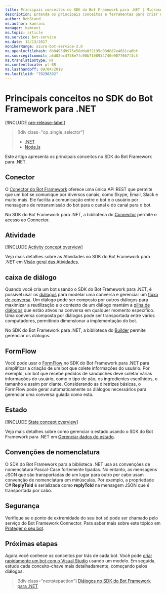 ```yaml
---
title: Principais conceitos no SDK do Bot Framework para .NET | Microsoft Docs
description: Entenda os principais conceitos e ferramentas para criar e implementar bots de conversação disponíveis no SDK do Bot Framework para .NET.
author: RobStand
ms.author: kamrani
manager: kamrani
ms.topic: article
ms.service: bot-service
ms.date: 12/13/2017
monikerRange: azure-bot-service-3.0
ms.openlocfilehash: 0b0493d9975e58dda0f2195c03d887e4681ca0bf
ms.sourcegitcommit: a6d02ec4738e7fc90b7108934740e9077667f3c5
ms.translationtype: HT
ms.contentlocale: pt-BR
ms.lasthandoff: 09/04/2019
ms.locfileid: "70298382"
---
```

# <a name="key-concepts-in-the-bot-framework-sdk-for-net"></a>Principais conceitos no SDK do Bot Framework para .NET

[!INCLUDE [pre-release-label](../includes/pre-release-label-v3.md)]

> [!div class="op_single_selector"]
> - [.NET](../dotnet/bot-builder-dotnet-concepts.md)
> - [Node.js](../nodejs/bot-builder-nodejs-concepts.md)

Este artigo apresenta os principais conceitos no SDK do Bot Framework para .NET.

## <a name="connector"></a>Conector

O [Conector do Bot Framework](bot-builder-dotnet-connector.md) oferece uma única API REST que permite que um bot se comunique por diversos canais, como Skype, Email, Slack e muito mais. Ele facilita a comunicação entre o bot e o usuário por mensagens de retransmissão do bot para o canal e do canal para o bot. 

No SDK do Bot Framework para .NET, a biblioteca do [Connector][connectorLibrary] permite o acesso ao Connector. 

## <a name="activity"></a>Atividade

[!INCLUDE [Activity concept overview](../includes/snippet-dotnet-concept-activity.md)]

Veja mais detalhes sobre as Atividades no SDK do Bot Framework para .NET em [Visão geral das Atividades](bot-builder-dotnet-activities.md).

## <a name="dialog"></a>caixa de diálogo

Quando você cria um bot usando o SDK do Bot Framework para .NET, é possível usar os [diálogos](bot-builder-dotnet-dialogs.md) para modelar uma conversa e gerenciar um [fluxo de conversa](../bot-service-design-conversation-flow.md#dialog-stack). Um diálogo pode ser composto por outros diálogos para maximizar a reutilização e o contexto de um diálogo mantém a [pilha de diálogos](../bot-service-design-conversation-flow.md) que estão ativos na conversa em qualquer momento específico. Uma conversa composta por diálogos pode ser transportada entre vários computadores, permitindo dimensionar a implementação do bot. 

No SDK do Bot Framework para .NET, a biblioteca do [Builder][builderLibrary] permite gerenciar os diálogos.

## <a name="formflow"></a>FormFlow

Você pode usar o [FormFlow](bot-builder-dotnet-formflow.md) no SDK do Bot Framework para .NET para simplificar a criação de um bot que colete informações do usuário. Por exemplo, um bot que recebe pedidos de sanduíches deve coletar várias informações do usuário, como o tipo de pão, os ingredientes escolhidos, o tamanho e assim por diante. Considerando as diretrizes básicas, o FormFlow pode gerar automaticamente os diálogos necessários para gerenciar uma conversa guiada como esta.

## <a name="state"></a>Estado

[!INCLUDE [State concept overview](../includes/snippet-dotnet-concept-state.md)]

Veja mais detalhes sobre como gerenciar o estado usando o SDK do Bot Framework para .NET em [Gerenciar dados do estado](bot-builder-dotnet-state.md).

## <a name="naming-conventions"></a>Convenções de nomenclatura

O SDK do Bot Framework para a biblioteca .NET usa as convenções de nomenclatura Pascal-Case fortemente tipadas. No entanto, as mensagens JSON que são transportadas de um lugar para outro por cabo usam convenção de nomenclatura em minúsculas. Por exemplo, a propriedade C# **ReplyToId** é serializada como **replyToId** na mensagem JSON que é transportada por cabo.

## <a name="security"></a>Segurança

Verifique se o ponto de extremidade do seu bot só pode ser chamado pelo serviço do Bot Framework Connector. Para saber mais sobre este tópico em [Proteger o seu bot](bot-builder-dotnet-security.md).

## <a name="next-steps"></a>Próximas etapas

Agora você conhece os conceitos por trás de cada bot. Você pode [criar rapidamente um bot com o Visual Studio](bot-builder-dotnet-quickstart.md) usando um modelo. Em seguida, estude cada conceito-chave mais detalhadamente, começando pelos diálogos.

> [!div class="nextstepaction"]
> [Diálogos no SDK do Bot Framework para .NET](bot-builder-dotnet-dialogs.md)

[connectorLibrary]: /dotnet/api/microsoft.bot.connector

[builderLibrary]: /dotnet/api/microsoft.bot.builder.dialogs
